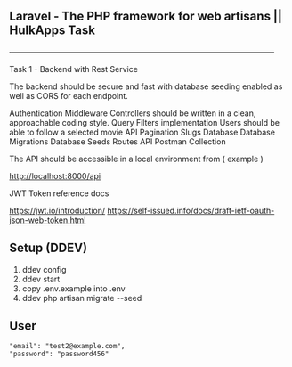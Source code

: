 ## Laravel - The PHP framework for web artisans || HulkApps Task

——————————————————————————————————

Task 1 - Backend with Rest Service

The backend should be secure and fast with database seeding enabled as well as CORS for each endpoint.

Authentication Middleware
Controllers should be written in a clean, approachable coding style.
Query Filters implementation
Users should be able to follow a selected movie
API Pagination
Slugs
Database
Database Migrations
Database Seeds
Routes
API Postman Collection

The API should be accessible in a local environment from ( example )

<http://localhost:8000/api>

JWT Token reference docs

<https://jwt.io/introduction/>
<https://self-issued.info/docs/draft-ietf-oauth-json-web-token.html>

## Setup (DDEV)

1. ddev config
2. ddev start
3. copy .env.example into .env
4. ddev php artisan migrate --seed

## User

```
"email": "test2@example.com",
"password": "password456"
```
